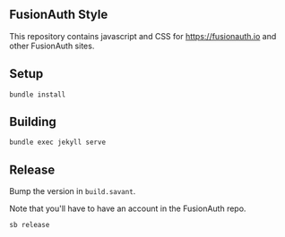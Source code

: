 ## FusionAuth Style

This repository contains javascript and CSS for https://fusionauth.io and other FusionAuth sites.

## Setup

```
bundle install
```

## Building

```
bundle exec jekyll serve
```

## Release

Bump the version in `build.savant`.

Note that you'll have to have an account in the FusionAuth repo.

```
sb release
```

